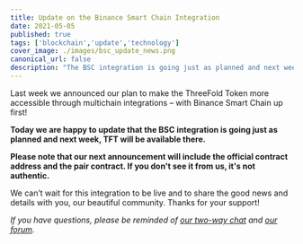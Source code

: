 ```yaml
---
title: Update on the Binance Smart Chain Integration
date: 2021-05-05
published: true
tags: ['blockchain','update','technology']
cover_image: ./images/bsc_update_news.png
canonical_url: false
description: "The BSC integration is going just as planned and next week, TFT will be available there."
---
```


Last week we announced our plan to make the ThreeFold Token more accessible through multichain integrations – with Binance Smart Chain up first!

**Today we are happy to update that the BSC integration is going just as planned and next week, TFT will be available there.**

**Please note that our next announcement will include the official contract address and the pair contract. If you don't see it from us, it's not authentic.**

We can’t wait for this integration to be live and to share the good news and details with you, our beautiful community. Thanks for your support!

*If you have questions, please be reminded of [our two-way chat](https://t.me/threefold) and [our forum](https://forum.threefold.io/).*
